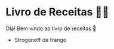 # Livro de Receitas :woman_cook:

Olá! Bem vindo ao livro de receitas :wave:



- Strogonoff de frango

